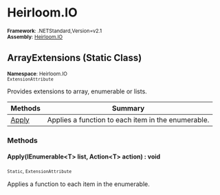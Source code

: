 # Heirloom.IO

<small>**Framework**: .NETStandard,Version=v2.1</small>  
<small>**Assembly**: [Heirloom.IO](../Heirloom.IO/Heirloom.IO.md)</small>  

## ArrayExtensions (Static Class)
<small>**Namespace**: Heirloom.IO</small>  
<small>`ExtensionAttribute`</small>

Provides extensions to array, enumerable or lists.

| Methods                  | Summary                                            |
|--------------------------|----------------------------------------------------|
| [Apply<T>](#APPFEDB7594) | Applies a function to each item in the enumerable. |

### Methods

#### <a name="APPFEDB7594"></a>Apply<T>(IEnumerable\<T> list, Action\<T> action) : void
<small>`Static`, `ExtensionAttribute`</small>

Applies a function to each item in the enumerable.


